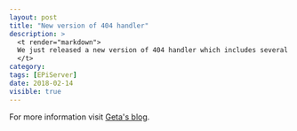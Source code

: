 ```yaml
---
layout: post
title: "New version of 404 handler"
description: >
  <t render="markdown">
  We just released a new version of 404 handler which includes several bug fixes. This release also includes refactoring of routing and we added unit tests for the main functionality.
  </t>
category:
tags: [EPiServer]
date: 2018-02-14
visible: true
---
```


For more information visit [Geta's blog](https://getadigital.com/blog/new-version-of-404-handler/).